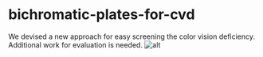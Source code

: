 # bichromatic-plates-for-cvd
We devised a new approach for easy screening the color vision deficiency. Additional work for evaluation is needed.
![alt](http://xx.xx.xx/xx.jpg?center)
